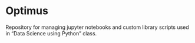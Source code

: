 # Optimus
Repository for managing jupyter notebooks and custom library scripts used in “Data Science using Python” class.
